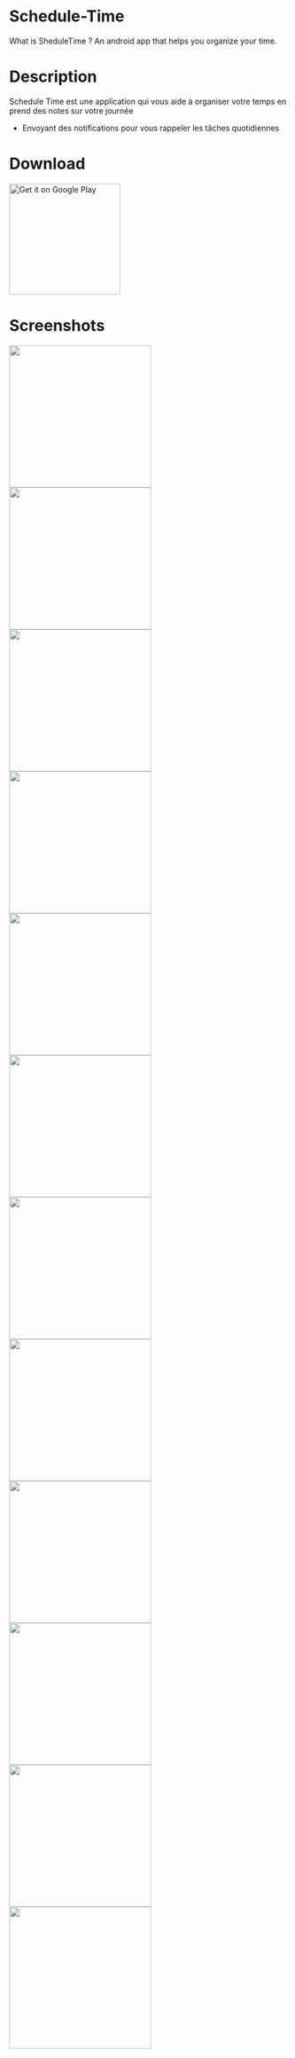# Schedule-Time
What is SheduleTime ? An android app that helps you organize your time.
# Description
Schedule Time est une application qui vous aide à organiser votre temps en prend des notes sur votre journée
- Envoyant des notifications pour vous rappeler les tâches quotidiennes
# Download
<a href="https://play.google.com/store/apps/details?id=com.ecommerce.scheduletime">
  <img alt="Get it on Google Play" src="https://user-images.githubusercontent.com/88589019/218339085-7c6dd8a6-d2d8-4709-abe1-d6d23ade0062.png" width="200"/>
</a>

# Screenshots
<img src="https://user-images.githubusercontent.com/88589019/205512350-d97856b9-d977-4b56-92e4-357bec341c14.png" width="256">
<img src="https://user-images.githubusercontent.com/88589019/205512350-d97856b9-d977-4b56-92e4-357bec341c14.png" width="256">
<img src="https://user-images.githubusercontent.com/88589019/205512353-bfcfe896-a6a9-4efb-828a-fb01b2d5043d.png" width="256">
<img src="https://user-images.githubusercontent.com/88589019/205512354-510b0316-bf77-4cc1-9fb6-5d19db018dfe.png" width="256">
<img src="https://user-images.githubusercontent.com/88589019/205512355-26954b09-c59d-4d01-b685-e22439944c5d.png" width="256">
<img src="https://user-images.githubusercontent.com/88589019/205512356-69a3d7ea-9f5f-48fa-9c1d-a29aa55caacc.png" width="256">
<img src="https://user-images.githubusercontent.com/88589019/205512358-46611ef1-19da-4d8c-a36e-298aa5e694aa.png" width="256">
<img src="https://user-images.githubusercontent.com/88589019/205512359-137f83f2-1d43-42de-89a9-088e963d737b.png" width="256">
<img src="https://user-images.githubusercontent.com/88589019/205512362-05fdb5ed-c15a-4a91-99c2-fefb15b8cb14.png" width="256">
<img src="https://user-images.githubusercontent.com/88589019/205512364-e9718196-8f6d-4b8a-802c-3c6b953200a1.png" width="256">
<img src="https://user-images.githubusercontent.com/88589019/205512366-646a6d25-0d9c-4695-82e2-a31e44a11dea.png" width="256">
<img src="https://user-images.githubusercontent.com/88589019/205512367-0ef4eb5e-02f0-4720-841a-4da0d3ba7ef9.png" width="256">
